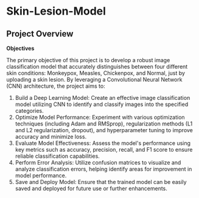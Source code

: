 # Skin-Lesion-Model

## Project Overview

**Objectives**

The primary objective of this project is to develop a robust image classification model that accurately distinguishes between four different skin conditions: Monkeypox, Measles, Chickenpox, and Normal, just by uploading a skin lesion. By leveraging a Convolutional Neural Network (CNN) architecture, the project aims to:

1) Build a Deep Learning Model: Create an effective image classification model utilizing CNN to identify and classify images into the specified categories.
2) Optimize Model Performance: Experiment with various optimization techniques (including Adam and RMSprop), regularization methods (L1 and L2 regularization, dropout), and hyperparameter tuning to improve accuracy and minimize loss.
3) Evaluate Model Effectiveness: Assess the model's performance using key metrics such as accuracy, precision, recall, and F1 score to ensure reliable classification capabilities.
4) Perform Error Analysis: Utilize confusion matrices to visualize and analyze classification errors, helping identify areas for improvement in model performance.
5) Save and Deploy Model: Ensure that the trained model can be easily saved and deployed for future use or further enhancements.
